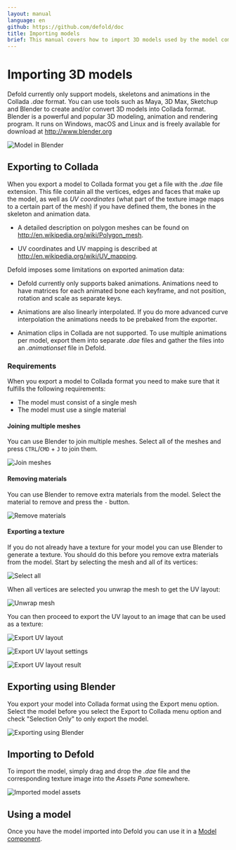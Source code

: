 ```yaml
---
layout: manual
language: en
github: https://github.com/defold/doc
title: Importing models
brief: This manual covers how to import 3D models used by the model component.
---
```


# Importing 3D models
Defold currently only support models, skeletons and animations in the Collada *.dae* format. You can use tools such as Maya, 3D Max, Sketchup and Blender to create and/or convert 3D models into Collada format. Blender is a powerful and popular 3D modeling, animation and rendering program. It runs on Windows, macOS and Linux and is freely available for download at http://www.blender.org

![Model in Blender](../images/model/blender.png)

## Exporting to Collada
When you export a model to Collada format you get a file with the *.dae* file extension. This file contain all the vertices, edges and faces that make up the model, as well as _UV coordinates_ (what part of the texture image maps to a certain part of the mesh) if you have defined them, the bones in the skeleton and animation data.

* A detailed description on polygon meshes can be found on http://en.wikipedia.org/wiki/Polygon_mesh.

* UV coordinates and UV mapping is described at http://en.wikipedia.org/wiki/UV_mapping.

Defold imposes some limitations on exported animation data:

* Defold currently only supports baked animations. Animations need to have matrices for each animated bone each keyframe, and not position, rotation and scale as separate keys.

* Animations are also linearly interpolated. If you do more advanced curve interpolation the animations needs to be prebaked from the exporter.

* Animation clips in Collada are not supported. To use multiple animations per model, export them into separate *.dae* files and gather the files into an *.animationset* file in Defold.


### Requirements
When you export a model to Collada format you need to make sure that it fulfills the following requirements:

* The model must consist of a single mesh
* The model must use a single material


#### Joining multiple meshes
You can use Blender to join multiple meshes. Select all of the meshes and press `CTRL`/`CMD` + `J` to join them.

![Join meshes](../images/model/blender_join_meshes.png)


#### Removing materials
You can use Blender to remove extra materials from the model. Select the material to remove and press the `-` button.

![Remove materials](../images/model/blender_remove_materials.png)


#### Exporting a texture
If you do not already have a texture for your model you can use Blender to generate a texture. You should do this before you remove extra materials from the model. Start by selecting the mesh and all of its vertices:

![Select all](../images/model/blender_select_all_vertices.png)

When all vertices are selected you unwrap the mesh to get the UV layout:

![Unwrap mesh](../images/model/blender_unwrap_mesh.png)

You can then proceed to export the UV layout to an image that can be used as a texture:

![Export UV layout](../images/model/blender_export_uv_layout.png)

![Export UV layout settings](../images/model/blender_export_uv_layout_settings.png)

![Export UV layout result](../images/model/blender_export_uv_layout_result.png)


## Exporting using Blender
You export your model into Collada format using the Export menu option. Select the model before you select the Export to Collada menu option and check "Selection Only" to only export the model.

![Exporting using Blender](../images/model/blender_export.png)


## Importing to Defold
To import the model, simply drag and drop the *.dae* file and the corresponding texture image into the *Assets Pane* somewhere.

![Imported model assets](../images/model/assets.png)


## Using a model
Once you have the model imported into Defold you can use it in a [Model component](/manuals/model).
